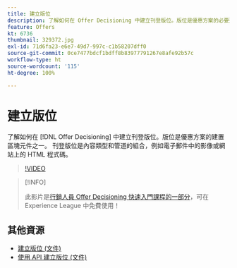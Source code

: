 ```yaml
---
title: 建立版位
description: 了解如何在 Offer Decisioning 中建立刊登版位。版位是優惠方案的必要建置區塊元件之一。
feature: Offers
kt: 6736
thumbnail: 329372.jpg
exl-id: 71d6fa23-e6e7-49d7-997c-c1b58207dff0
source-git-commit: 0ce7477bdcf1bdff8b83977791267e8afe92b57c
workflow-type: ht
source-wordcount: '115'
ht-degree: 100%

---
```


# 建立版位

了解如何在 [!DNL Offer Decisioning] 中建立刊登版位。版位是優惠方案的建置區塊元件之一。 刊登版位是內容類型和管道的組合，例如電子郵件中的影像或網站上的 HTML 程式碼。

>[!VIDEO](https://video.tv.adobe.com/v/329372?quality=12&learn=on)

>[!INFO]
>
> 此影片是[行銷人員 Offer Decisioning 快速入門課程的一部分](https://experienceleague.adobe.com/?recommended=ExperiencePlatform-U-1-2020.1.offerdecisioning)，可在 Experience League 中免費使用！


## 其他資源

* [建立版位 (文件) ](https://experienceleague.adobe.com/docs/journey-optimizer/using/offer-decisioniong/create-components/creating-placements.html?lang=zh-Hant)
* [使用 API 建立版位 (文件) ](https://experienceleague.adobe.com/docs/journey-optimizer/using/offer-decisioniong/api-reference/offers-api/placements/create.html?lang=zh-Hant)
